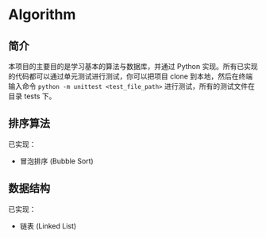 # Algorithm

## 简介 

本项目的主要目的是学习基本的算法与数据库，并通过 Python 实现。所有已实现的代码都可以通过单元测试进行测试，你可以把项目 clone 到本地，然后在终端输入命令 `python -m unittest <test_file_path>` 进行测试，所有的测试文件在目录 tests 下。



## 排序算法

已实现：

- 冒泡排序 (Bubble Sort)



## 数据结构

已实现：

- 链表 (Linked List)

